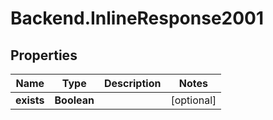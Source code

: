 # Backend.InlineResponse2001

## Properties
Name | Type | Description | Notes
------------ | ------------- | ------------- | -------------
**exists** | **Boolean** |  | [optional] 


